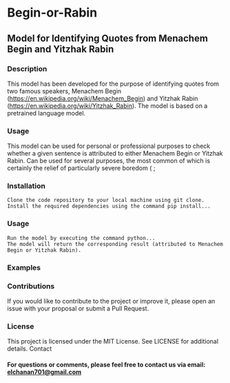 # Begin-or-Rabin
## Model for Identifying Quotes from Menachem Begin and Yitzhak Rabin

### Description

This model has been developed for the purpose of identifying quotes from two famous speakers, Menachem Begin (https://en.wikipedia.org/wiki/Menachem_Begin) and Yitzhak Rabin (https://en.wikipedia.org/wiki/Yitzhak_Rabin). The model is based on a pretrained language model. 

### Usage

This model can be used for personal or professional purposes to check whether a given sentence is attributed to either Menachem Begin or Yitzhak Rabin. Can be used for several purposes, the most common of which is certainly the relief of particularly severe boredom ( ;

### Installation

    Clone the code repository to your local machine using git clone.
    Install the required dependencies using the command pip install...

### Usage

    Run the model by executing the command python...
    The model will return the corresponding result (attributed to Menachem Begin or Yitzhak Rabin).

### Examples


### Contributions

If you would like to contribute to the project or improve it, please open an issue with your proposal or submit a Pull Request.

### License

This project is licensed under the MIT License. See LICENSE for additional details.
Contact

#### For questions or comments, please feel free to contact us via email: elchanan701@gmail.com
